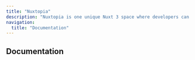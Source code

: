 ```yaml
---
title: "Nuxtopia"
description: "Nuxtopia is one unique Nuxt 3 space where developers can find all the tools they need to build their next project."
navigation:
  title: "Documentation"
---
```


## Documentation